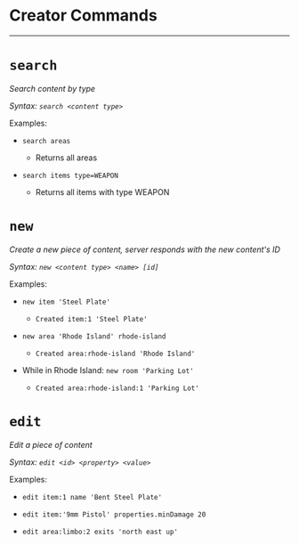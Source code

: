 # Creator Commands

---

# `search`

_Search content by type_

_Syntax: `search <content type>`_

Examples:

- `search areas`

  - Returns all areas


- `search items type=WEAPON`

  - Returns all items with type WEAPON




# `new`

_Create a new piece of content, server responds with the new content's ID_

_Syntax: `new <content type> <name> [id]`_

Examples:

- `new item 'Steel Plate'`

  - `Created item:1 'Steel Plate'`


- `new area 'Rhode Island' rhode-island`

  - `Created area:rhode-island 'Rhode Island'`


- While in Rhode Island: `new room 'Parking Lot'`

  - `Created area:rhode-island:1 'Parking Lot'`



# `edit`

_Edit a piece of content_

_Syntax: `edit <id> <property> <value>`_

Examples:

- `edit item:1 name 'Bent Steel Plate'`

- `edit item:'9mm Pistol' properties.minDamage 20`

- `edit area:limbo:2 exits 'north east up'`
